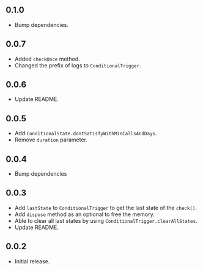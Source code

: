 ## 0.1.0

* Bump dependencies.

## 0.0.7

* Added `checkOnce` method.
* Changed the prefix of logs to `ConditionalTrigger`.

## 0.0.6

* Update README.

## 0.0.5

* Add `ConditionalState.dontSatisfyWithMinCallsAndDays`.
* Remove `duration` parameter.

## 0.0.4

* Bump dependencies

## 0.0.3

* Add `lastState` to `ConditionalTrigger` to get the last state of the `check()`.
* Add `dispose` method as an optional to free the memory.
* Able to clear all last states by using `ConditionalTrigger.clearAllStates`.
* Update README.

## 0.0.2

* Initial release.
